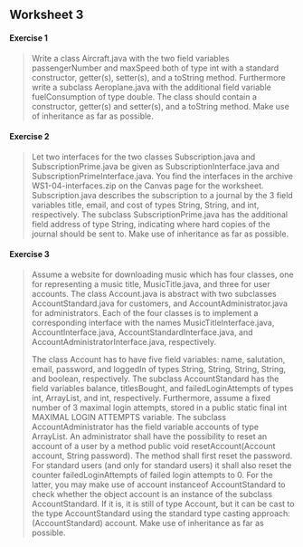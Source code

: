## Worksheet 3

#### Exercise 1
>Write a class Aircraft.java with the two field variables
>passengerNumber and maxSpeed both of type int with a standard constructor, getter(s), setter(s), and
>a toString method. Furthermore write a subclass Aeroplane.java with the additional field variable
>fuelConsumption of type double. The class should contain a constructor, getter(s) and setter(s), and a
>toString method. Make use of inheritance as far as possible.
>
#### Exercise 2 
>Let two interfaces for the two classes Subscription.java and SubscriptionPrime.java be given as SubscriptionInterface.java and SubscriptionPrimeInterface.java. You find the interfaces in the
archive WS1-04-interfaces.zip on the Canvas page for the worksheet.
>Subscription.java describes the subscription to a journal by the 3 field variables title, email, and cost of types String, String, and int, respectively. The subclass SubscriptionPrime.java has the additional field address of type String, indicating where hard copies of the journal should be sent to. Make use of inheritance as far as possible.
>
#### Exercise 3
>Assume a website for downloading music which has four classes, one for representing a music title, MusicTitle.java, and three for user accounts. The class Account.java is abstract with two subclasses AccountStandard.java for customers, and AccountAdministrator.java for administrators. Each of the four classes is to implement a corresponding interface with the names MusicTitleInterface.java, AccountInterface.java, AccountStandardInterface.java, and AccountAdministratorInterface.java, respectively. 
>
>The class Account has to have five field variables: name, salutation, email, password, and loggedIn of types String, String, String, String, and boolean, respectively.
>The subclass AccountStandard has the field variables balance, titlesBought, and failedLoginAttempts of types int, ArrayList<MusicTitle>, and int, respectively. Furthermore, assume a fixed number of 3 maximal login attempts, stored in a public static final int MAXIMAL LOGIN ATTEMPTS variable.
>The subclass AccountAdministrator has the field variable accounts of type ArrayList<Account>. An administrator shall have the possibility to reset an account of a user by a method public void resetAccount(Account account, String password). The method shall first reset the password. For standard users (and only for standard users) it shall also reset the counter
>failedLoginAttempts of failed login attempts to 0. For the latter, you may make use of account instanceof AccountStandard to check whether the object account is an instance of the subclass AccountStandard. If it is, it is still of type Account, but it can be cast to the type AccountStandard using the standard type casting approach: (AccountStandard) account.
>Make use of inheritance as far as possible.

